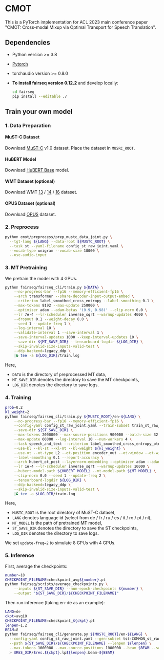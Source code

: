 # CMOT

This is a PyTorch implementation for ACL 2023 main conference paper "CMOT: Cross-modal Mixup via Optimal Transport for Speech Translation".

## Dependencies

- Python version >= 3.8

- [Pytorch](http://pytorch.org/)

- torchaudio version >= 0.8.0

- **To install fairseq version 0.12.2** and develop locally:

  ```bash
  cd fairseq
  pip install --editable ./
  ```

## Train your own model

### 1. Data Preparation

#### MuST-C Dataset

Download [MuST-C](https://ict.fbk.eu/must-c/) v1.0 dataset. Place the dataset in `MUSRC_ROOT`.

#### HuBERT Model

Download [HuBERT Base](https://dl.fbaipublicfiles.com/hubert/hubert_base_ls960.pt) model.

#### WMT Dataset (optional)

Download WMT [13](https://www.statmt.org/wmt13/translation-task.html) / [14](https://www.statmt.org/wmt14/translation-task.html) / [16](https://www.statmt.org/wmt16/translation-task.html) dataset.

#### OPUS Dataset (optional)

Download [OPUS](http://opus.nlpl.eu/opus-100.php) dataset.

### 2. Preprocess

```bash
python cmot/preprocess/prep_mustc_data_joint.py \
  --tgt-lang ${LANG} --data-root ${MUSTC_ROOT} \
  --task st --yaml-filename config_st_raw_joint.yaml \
  --vocab-type unigram --vocab-size 10000 \
  --use-audio-input
```

### 3. MT Pretraining

We pretrain the model with 4 GPUs.

```bash
python fairseq/fairseq_cli/train.py ${DATA} \
    --no-progress-bar --fp16 --memory-efficient-fp16 \
    --arch transformer --share-decoder-input-output-embed \
    --criterion label_smoothed_cross_entropy --label-smoothing 0.1 \
    --max-tokens 8192 --max-update 250000 \
    --optimizer adam --adam-betas '(0.9, 0.98)' --clip-norm 0.0 \
    --lr 7e-4 --lr-scheduler inverse_sqrt --warmup-updates 4000 \
    --dropout 0.1 --weight-decay 0.0 \
    --seed 1 --update-freq 1 \
    --log-interval 10 \
    --validate-interval 1 --save-interval 1 \
    --save-interval-updates 1000 --keep-interval-updates 10 \
    --save-dir ${MT_SAVE_DIR} --tensorboard-logdir ${LOG_DIR} \
    --skip-invalid-size-inputs-valid-test \
    --ddp-backend=legacy_ddp \
    |& tee -a ${LOG_DIR}/train.log
```

Here,

- `DATA` is the directory of preprocessed MT data,
- `MT_SAVE_DIR` denotes the directory to save the MT checkpoints,
- `LOG_DIR` denotes the directory to save logs.

### 4. Training

```bash
prob=0.2
kl_weight=2
python fairseq/fairseq_cli/train.py ${MUSTC_ROOT}/en-${LANG} \
    --no-progress-bar --fp16 --memory-efficient-fp16 \
    --config-yaml config_st_raw_joint.yaml --train-subset train_st_raw_joint --valid-subset dev_st_raw \
    --save-dir ${ST_SAVE_DIR} \
    --max-tokens 2000000 --max-source-positions 900000 --batch-size 32 --max-target-positions 1024  --max-tokens-text 4096 \
    --max-update 60000 --log-interval 10 --num-workers 4 \
    --task speech_and_text --criterion label_smoothed_cross_entropy_otmix \
    --use-kl --kl-st --kl-mt --kl-weight ${kl_weight} \
    --use-ot --ot-type L2 --ot-position encoder_out --ot-window --ot-window-size 10 --mix-prob ${prob} \
    --label-smoothing 0.1 --report-accuracy \
    --arch hubert_ot_post --layernorm-embedding --optimizer adam --adam-betas '(0.9, 0.98)' \
    --lr 1e-4 --lr-scheduler inverse_sqrt --warmup-updates 10000 \
    --hubert-model-path ${HUBERT_MODEL} --mt-model-path ${MT_MODEL} \
    --clip-norm 0.0 --seed 1 --update-freq 2 \
    --tensorboard-logdir ${LOG_DIR} \
    --ddp-backend=legacy_ddp \
    --skip-invalid-size-inputs-valid-test \
    |& tee -a $LOG_DIR/train.log
```

Here,

- `MUSTC_ROOT` is the root directory of MuST-C dataset,
- `LANG` denotes language id (select from de / fr / ru / es / it / ro / pt / nl),
- `MT_MODEL` is the path of pretrained MT model,
- `ST_SAVE_DIR` denotes the directory to save the ST checkpoints,
- `LOG_DIR` denotes the directory to save logs.

We set `update-freq=2` to simulate 8 GPUs with 4 GPUs. 

### 5. Inference

First, average the checkpoints:

```bash
number=10
CHECKPOINT_FILENAME=checkpoint_avg${number}.pt
python fairseq/scripts/average_checkpoints.py \
    --inputs ${ST_SAVE_DIR} --num-epoch-checkpoints ${number} \
    --output "${ST_SAVE_DIR}/${CHECKPOINT_FILENAME}"
```

Then run inference (taking en-de as an example):

```bash
LANG=de
ckpt=avg10
CHECKPOINT_FILENAME=checkpoint_${ckpt}.pt
lenpen=1.2
BEAM=8
python fairseq/fairseq_cli/generate.py ${MUSTC_ROOT}/en-${LANG} \
  --config-yaml config_st_raw_joint.yaml --gen-subset tst-COMMON_st_raw --task speech_to_text \
  --path ${ST_SAVE_DIR}/${CHECKPOINT_FILENAME} --lenpen ${lenpen} \
  --max-tokens 1000000 --max-source-positions 1000000 --beam $BEAM --scoring sacrebleu \
  > $RES_DIR/$res.${ckpt}.lp${lenpen}.beam-${BEAM}
```


